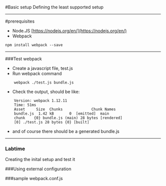 #Basic setup
Defining the least supported setup

---
#prerequisites
- Node.JS
[https://nodejs.org/en/](https://nodejs.org/en/)
- Webpack

``` 
npm install webpack --save
```

---
###Test webpack
- Create a javascript file, test.js
- Run webpack command
```
    webpack ./test.js bundle.js
```
- Check the output, should be like:
```
    Version: webpack 1.12.11
    Time: 51ms
    Asset     Size  Chunks             Chunk Names
    bundle.js  1.42 kB       0  [emitted]  main
    chunk    {0} bundle.js (main) 28 bytes [rendered]
    [0] ./test.js 28 bytes {0} [built]
```
- and of course there should be a generated bundle.js 

---
### Labtime
Creating the inital setup and test it

###Using external configuration

###sample webpack.conf.js
